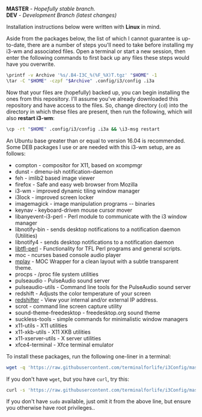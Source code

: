 **MASTER** - _Hopefully stable branch._\
**DEV** - _Development Branch (latest changes)_

Installation instructions below were written with **Linux** in mind.

Aside from the packages below, the list of which I cannot guarantee is up-to-date, there are a number of steps you'll need to take before installing my i3-wm and associated files. Open a terminal or start a new session, then enter the following commands to first back up any files these steps would have you overwrite.

```bash
\printf -v Archive '%s/.B4-I3C_%(%F_%X)T.tgz' "$HOME" -1
\tar -C "$HOME" -czpf "$Archive" .config/i3/config .i3a
```

Now that your files are (hopefully) backed up, you can begin installing the ones from this repository. I'll assume you've already downloaded this repository and have access to the files. So, change directory (`cd`) into the directory in which these files are present, then run the following, which will also **restart i3-wm**:

```bash
\cp -rt "$HOME" .config/i3/config .i3a && \i3-msg restart
```

An Ubuntu base greater than or equal to version 16.04 is recommended. Some DEB packages I use or are needed with this i3-wm setup, are as follows:

  * compton - compositor for X11, based on xcompmgr
  * dunst - dmenu-ish notification-daemon
  * feh - imlib2 based image viewer
  * firefox - Safe and easy web browser from Mozilla
  * i3-wm - improved dynamic tiling window manager
  * i3lock - improved screen locker
  * imagemagick - image manipulation programs -- binaries
  * keynav - keyboard-driven mouse cursor mover
  * libanyevent-i3-perl - Perl module to communicate with the i3 window manager
  * libnotify-bin - sends desktop notifications to a notification daemon (Utilities)
  * libnotify4 - sends desktop notifications to a notification daemon
  * [libtfl-perl](https://github.com/terminalforlife/DEB-Packages) - Functionality for TFL Perl programs and general scripts.
  * moc - ncurses based console audio player
  * [mplay](https://github.com/terminalforlife/DEB-Packages) - MOC Wrapper for a clean layout with a subtle transparent theme.
  * procps - /proc file system utilities
  * pulseaudio - PulseAudio sound server
  * pulseaudio-utils - Command line tools for the PulseAudio sound server
  * redshift - Adjusts the color temperature of your screen
  * [redshifter](https://github.com/terminalforlife/DEB-Packages) - View your internal and/or external IP address.
  * scrot - command line screen capture utility
  * sound-theme-freedesktop - freedesktop.org sound theme
  * suckless-tools - simple commands for minimalistic window managers
  * x11-utils - X11 utilities
  * x11-xkb-utils - X11 XKB utilities
  * x11-xserver-utils - X server utilities
  * xfce4-terminal - Xfce terminal emulator

To install these packages, run the following one-liner in a terminal:

```bash
wget -q 'https://raw.githubusercontent.com/terminalforlife/i3Config/master/get_packages' -O - | sudo bash -
```

If you don't have `wget`, but you have `curl`, try this:

```bash
curl -s 'https://raw.githubusercontent.com/terminalforlife/i3Config/master/get_packages' | sudo bash -
```

If you don't have `sudo` available, just omit it from the above line, but ensure you otherwise have root privileges..
